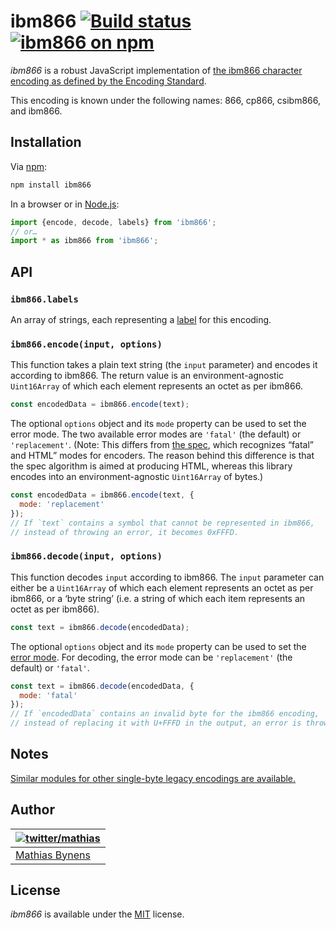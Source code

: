 # ibm866 [![Build status](https://github.com/mathiasbynens/ibm866/workflows/run-checks/badge.svg)](https://github.com/mathiasbynens/ibm866/actions?query=workflow%3Arun-checks) [![ibm866 on npm](https://img.shields.io/npm/v/ibm866)](https://www.npmjs.com/package/ibm866)

_ibm866_ is a robust JavaScript implementation of [the ibm866 character encoding as defined by the Encoding Standard](https://encoding.spec.whatwg.org/#ibm866).

This encoding is known under the following names: 866, cp866, csibm866, and ibm866.

## Installation

Via [npm](https://www.npmjs.com/):

```bash
npm install ibm866
```

In a browser or in [Node.js](https://nodejs.org/):

```js
import {encode, decode, labels} from 'ibm866';
// or…
import * as ibm866 from 'ibm866';
```

## API

### `ibm866.labels`

An array of strings, each representing a [label](https://encoding.spec.whatwg.org/#label) for this encoding.

### `ibm866.encode(input, options)`

This function takes a plain text string (the `input` parameter) and encodes it according to ibm866. The return value is an environment-agnostic `Uint16Array` of which each element represents an octet as per ibm866.

```js
const encodedData = ibm866.encode(text);
```

The optional `options` object and its `mode` property can be used to set the error mode. The two available error modes are `'fatal'` (the default) or `'replacement'`. (Note: This differs from [the spec](https://encoding.spec.whatwg.org/#error-mode), which recognizes “fatal” and HTML” modes for encoders. The reason behind this difference is that the spec algorithm is aimed at producing HTML, whereas this library encodes into an environment-agnostic `Uint16Array` of bytes.)

```js
const encodedData = ibm866.encode(text, {
  mode: 'replacement'
});
// If `text` contains a symbol that cannot be represented in ibm866,
// instead of throwing an error, it becomes 0xFFFD.
```

### `ibm866.decode(input, options)`

This function decodes `input` according to ibm866. The `input` parameter can either be a `Uint16Array` of which each element represents an octet as per ibm866, or a ‘byte string’ (i.e. a string of which each item represents an octet as per ibm866).

```js
const text = ibm866.decode(encodedData);
```

The optional `options` object and its `mode` property can be used to set the [error mode](https://encoding.spec.whatwg.org/#error-mode). For decoding, the error mode can be `'replacement'` (the default) or `'fatal'`.

```js
const text = ibm866.decode(encodedData, {
  mode: 'fatal'
});
// If `encodedData` contains an invalid byte for the ibm866 encoding,
// instead of replacing it with U+FFFD in the output, an error is thrown.
```

## Notes

[Similar modules for other single-byte legacy encodings are available.](https://www.npmjs.com/browse/keyword/legacy-encoding)

## Author

| [![twitter/mathias](https://gravatar.com/avatar/24e08a9ea84deb17ae121074d0f17125?s=70)](https://twitter.com/mathias "Follow @mathias on Twitter") |
|---|
| [Mathias Bynens](https://mathiasbynens.be/) |

## License

_ibm866_ is available under the [MIT](https://mths.be/mit) license.
